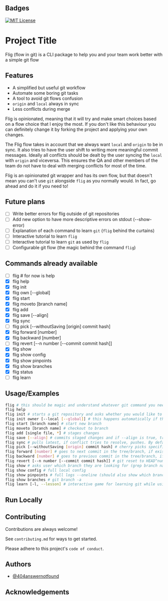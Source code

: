 
## Badges
[![MIT License](https://img.shields.io/badge/License-MIT-green.svg)](https://choosealicense.com/licenses/mit/)

# Project Title

Flig (flow in git) is a CLI package to help you and your team work better with a simple git flow


## Features

- A simplified but useful git workflow
- Automate some boring git tasks
- A tool to avoid git flows confusion
- `origin` and `local` always in sync
- Less conflicts during merge

Flig is opinionated, meaning that it will try and make smart choices based on a flow choice that I enjoy the most. If you don't like this behaviour you can definitely change it
by forking the project and applying your own changes.

The Flig flow takes in account that we always want `local` and `origin` to be in sync. It also tries to have the user shift to writing more meaningful commit messages. Ideally all conflicts should
be dealt by the user syncing the `local` with `origin` and viceversa. This ensures the QA and other members of the team do not have to deal with merging conflicts for most of the time.

Flig is an opinionated git wrapper and has its own flow, but that doesn't mean you can't use `git` alongside `flig` as you normally would. In fact, go ahead and do it if you need to!

## Future plans

- [ ] Write better errors for flig outside of git repositories
- [ ] Add new option to have more descriptive errors on stdout (--show-error)
- [ ] Explanation of each command to learn `git` (`flig` behind the curtains)
- [ ] Interactive tutorial to learn `flig`
- [ ] Interactive tutorial to learn `git` as used by `flig`
- [ ] Configurable git flow (the magic behind the command `flig`)

## Commands already available

- [ ] flig # for now is help
- [x] flig help
- [x] flig init
- [x] flig own [--global]
- [x] flig start
- [x] flig moveto [branch name]
- [x] flig add
- [x] flig save [--align]
- [x] flig sync
- [ ] flig pick [--withoutSaving [origin] commit hash]
- [x] flig forward [number]
- [x] flig backward [number]
- [ ] flig revert [--n number [--commit commit hash]]
- [x] flig show
- [x] flig show config
- [x] flig show pinpoints
- [x] flig show branches
- [x] flig status
- [ ] flig learn

## Usage/Examples

```bash
flig # this should be magic and understand whatever git command you need
flig help
flig init # starts a git repository and asks whether you would like to change default configs like user.name and user.email, false by default
flig init owner [--local [--global]] # this happens automatically if the first time you run flig you dont have global user configurations for user and email, otherwise you can use it to change the local owner of the repo or you can use it to change the global owner of the repo (this requires you to write something)
flig start [branch name] # start new branch
flig moveto [branch name] # checkout to branch
flig add [single file, *] # stages changes
flig save [--align] # commits staged changes and if --align is true, tries to merge latest master after committing
flig sync # pulls latest, if conflict tries to resolve, pushes. By default checkout master, pull latest, merge master into branch, pull latest from branch, push.
flig pick [--withoutSaving [origin] commit hash] # cherry picks specific commit, if --withoutSaving is active does only add without committing (-n)
flig forward [number] # goes to next commit in the tree/branch, if exists. By default number is 1 unless specified
flig backward [number] # goes to previous commit in the tree/branch, if exists. By default number is 1 unless specified
flig revert [--n number [--commit commit hash]] # git reset to HEAD^number or specific commit
flig show # asks user which branch they are looking for (grep branch name)
flig show config # full local config
flig show pinpoints # full logs --oneline (should also show which branches are @ pinpoint)
flig show branches # git branch -a
flig learn [-l, --lesson] # interactive game for learning git while using it, --lesson goes directly to a specific chapter
```


## Run Locally


## Contributing

Contributions are always welcome!

See `contributing.md` for ways to get started.

Please adhere to this project's `code of conduct`.


## Authors

- [@404answernotfound](https://www.github.com/404answernotfound)


## Acknowledgements
